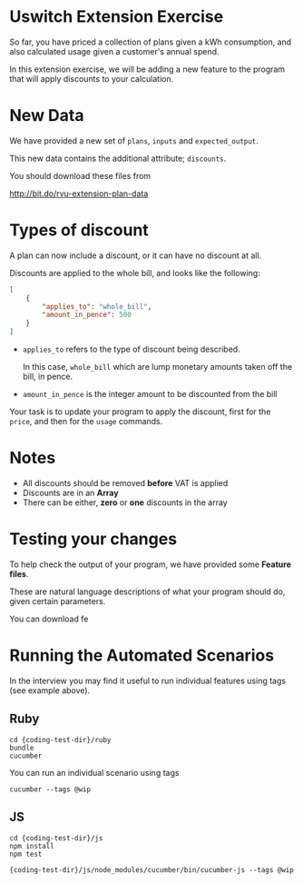 # Uswitch Extension Exercise

So far, you have priced a collection of plans given a kWh consumption,
and also calculated usage given a customer's annual spend.

In this extension exercise, we will be adding a new feature to the
program that will apply discounts to your calculation.

# New Data

We have provided a new set of `plans`, `inputs` and `expected_output`.

This new data contains the additional attribute; `discounts`.

You should download these files from

http://bit.do/rvu-extension-plan-data

# Types of discount

A plan can now include a discount, or it can have no discount at all.

Discounts are applied to the whole bill, and looks like the following:

```json
[
    {
        "applies_to": "whole_bill",
        "amount_in_pence": 500
    }
]
```

+ `applies_to` refers to the type of discount being described.

    In this case, `whole_bill` which are lump monetary amounts taken off the bill, in pence.

+ `amount_in_pence` is the integer amount to be discounted from the bill


Your task is to update your program to apply the discount, first for the `price`, and then for the `usage` commands.

# Notes

+ All discounts should be removed **before** VAT is applied
+ Discounts are in an **Array**
+ There can be either, **zero** or **one** discounts in the array

# Testing your changes

To help check the output of your program, we have provided some **Feature files**.

These are natural language descriptions of what your program should do, given certain parameters.

You can download fe

# Running the Automated Scenarios

In the interview you may find it useful to run individual features using tags (see example above).

## Ruby

```
cd {coding-test-dir}/ruby
bundle
cucumber

```

You can run an individual scenario using tags

```
cucumber --tags @wip
```

## JS

```
cd {coding-test-dir}/js
npm install
npm test

```

```
{coding-test-dir}/js/node_modules/cucumber/bin/cucumber-js --tags @wip

```
